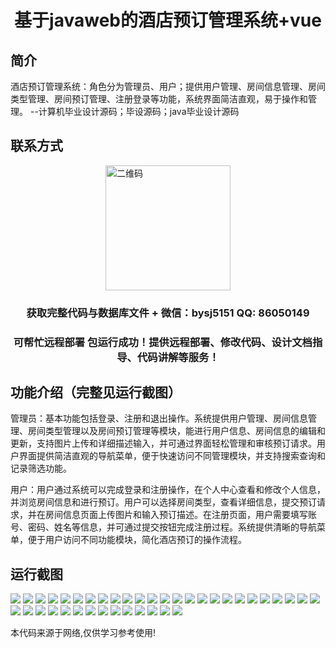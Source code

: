 <p><h1 align="center">基于javaweb的酒店预订管理系统+vue</h1></p>

## 简介
酒店预订管理系统：角色分为管理员、用户；提供用户管理、房间信息管理、房间类型管理、房间预订管理、注册登录等功能，系统界面简洁直观，易于操作和管理。    --计算机毕业设计源码；毕设源码；java毕业设计源码


## 联系方式
<img src="https://bs-1329754181.cos.ap-shanghai.myqcloud.com/wx.jpg" alt="二维码" style="display: block; margin: 0 auto;" width="200px">
<p><h3 align="center">获取完整代码与数据库文件 + 微信：bysj5151 QQ: 86050149</h3></p>
<p><h3 align="center">可帮忙远程部署 包运行成功！提供远程部署、修改代码、设计文档指导、代码讲解等服务！</h3></p>

## 功能介绍（完整见运行截图）
管理员：基本功能包括登录、注册和退出操作。系统提供用户管理、房间信息管理、房间类型管理以及房间预订管理等模块，能进行用户信息、房间信息的编辑和更新，支持图片上传和详细描述输入，并可通过界面轻松管理和审核预订请求。用户界面提供简洁直观的导航菜单，便于快速访问不同管理模块，并支持搜索查询和记录筛选功能。

用户：用户通过系统可以完成登录和注册操作，在个人中心查看和修改个人信息，并浏览房间信息和进行预订。用户可以选择房间类型，查看详细信息，提交预订请求，并在房间信息页面上传图片和输入预订描述。在注册页面，用户需要填写账号、密码、姓名等信息，并可通过提交按钮完成注册过程。系统提供清晰的导航菜单，便于用户访问不同功能模块，简化酒店预订的操作流程。


## 运行截图
![](https://bs-1329754181.cos.ap-shanghai.myqcloud.com/ssm/HotelBookingManagementSystem/img/001.jpg)
![](https://bs-1329754181.cos.ap-shanghai.myqcloud.com/ssm/HotelBookingManagementSystem/img/002.jpg)
![](https://bs-1329754181.cos.ap-shanghai.myqcloud.com/ssm/HotelBookingManagementSystem/img/003.jpg)
![](https://bs-1329754181.cos.ap-shanghai.myqcloud.com/ssm/HotelBookingManagementSystem/img/004.jpg)
![](https://bs-1329754181.cos.ap-shanghai.myqcloud.com/ssm/HotelBookingManagementSystem/img/005.jpg)
![](https://bs-1329754181.cos.ap-shanghai.myqcloud.com/ssm/HotelBookingManagementSystem/img/006.jpg)
![](https://bs-1329754181.cos.ap-shanghai.myqcloud.com/ssm/HotelBookingManagementSystem/img/007.jpg)
![](https://bs-1329754181.cos.ap-shanghai.myqcloud.com/ssm/HotelBookingManagementSystem/img/008.jpg)
![](https://bs-1329754181.cos.ap-shanghai.myqcloud.com/ssm/HotelBookingManagementSystem/img/009.jpg)
![](https://bs-1329754181.cos.ap-shanghai.myqcloud.com/ssm/HotelBookingManagementSystem/img/010.jpg)
![](https://bs-1329754181.cos.ap-shanghai.myqcloud.com/ssm/HotelBookingManagementSystem/img/011.jpg)
![](https://bs-1329754181.cos.ap-shanghai.myqcloud.com/ssm/HotelBookingManagementSystem/img/012.jpg)
![](https://bs-1329754181.cos.ap-shanghai.myqcloud.com/ssm/HotelBookingManagementSystem/img/013.jpg)
![](https://bs-1329754181.cos.ap-shanghai.myqcloud.com/ssm/HotelBookingManagementSystem/img/014.jpg)
![](https://bs-1329754181.cos.ap-shanghai.myqcloud.com/ssm/HotelBookingManagementSystem/img/015.jpg)
![](https://bs-1329754181.cos.ap-shanghai.myqcloud.com/ssm/HotelBookingManagementSystem/img/016.jpg)
![](https://bs-1329754181.cos.ap-shanghai.myqcloud.com/ssm/HotelBookingManagementSystem/img/017.jpg)
![](https://bs-1329754181.cos.ap-shanghai.myqcloud.com/ssm/HotelBookingManagementSystem/img/018.jpg)
![](https://bs-1329754181.cos.ap-shanghai.myqcloud.com/ssm/HotelBookingManagementSystem/img/019.jpg)
![](https://bs-1329754181.cos.ap-shanghai.myqcloud.com/ssm/HotelBookingManagementSystem/img/020.jpg)
![](https://bs-1329754181.cos.ap-shanghai.myqcloud.com/ssm/HotelBookingManagementSystem/img/021.jpg)
![](https://bs-1329754181.cos.ap-shanghai.myqcloud.com/ssm/HotelBookingManagementSystem/img/022.jpg)
![](https://bs-1329754181.cos.ap-shanghai.myqcloud.com/ssm/HotelBookingManagementSystem/img/023.jpg)
![](https://bs-1329754181.cos.ap-shanghai.myqcloud.com/ssm/HotelBookingManagementSystem/img/024.jpg)
![](https://bs-1329754181.cos.ap-shanghai.myqcloud.com/ssm/HotelBookingManagementSystem/img/025.jpg)
![](https://bs-1329754181.cos.ap-shanghai.myqcloud.com/ssm/HotelBookingManagementSystem/img/026.jpg)
![](https://bs-1329754181.cos.ap-shanghai.myqcloud.com/ssm/HotelBookingManagementSystem/img/027.jpg)
![](https://bs-1329754181.cos.ap-shanghai.myqcloud.com/ssm/HotelBookingManagementSystem/img/028.jpg)
![](https://bs-1329754181.cos.ap-shanghai.myqcloud.com/ssm/HotelBookingManagementSystem/img/029.jpg)
![](https://bs-1329754181.cos.ap-shanghai.myqcloud.com/ssm/HotelBookingManagementSystem/img/030.jpg)
![](https://bs-1329754181.cos.ap-shanghai.myqcloud.com/ssm/HotelBookingManagementSystem/img/031.jpg)
![](https://bs-1329754181.cos.ap-shanghai.myqcloud.com/ssm/HotelBookingManagementSystem/img/032.jpg)
![](https://bs-1329754181.cos.ap-shanghai.myqcloud.com/ssm/HotelBookingManagementSystem/img/033.jpg)
![](https://bs-1329754181.cos.ap-shanghai.myqcloud.com/ssm/HotelBookingManagementSystem/img/034.jpg)
![](https://bs-1329754181.cos.ap-shanghai.myqcloud.com/ssm/HotelBookingManagementSystem/img/035.jpg)
![](https://bs-1329754181.cos.ap-shanghai.myqcloud.com/ssm/HotelBookingManagementSystem/img/036.jpg)
![](https://bs-1329754181.cos.ap-shanghai.myqcloud.com/ssm/HotelBookingManagementSystem/img/037.jpg)
![](https://bs-1329754181.cos.ap-shanghai.myqcloud.com/ssm/HotelBookingManagementSystem/img/038.jpg)
![](https://bs-1329754181.cos.ap-shanghai.myqcloud.com/ssm/HotelBookingManagementSystem/img/039.jpg)

<p>本代码来源于网络,仅供学习参考使用!</p>
